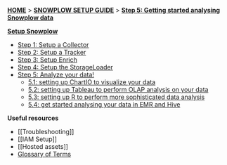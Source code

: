 [**HOME**](Home) > [**SNOWPLOW SETUP GUIDE**](Setting-up-Snowplow) > [**Step 5: Getting started analysing Snowplow data**](Getting-started-analysing-Snowplow-data)  

[**Setup Snowplow**](Setting-up-Snowplow)  

- [Step 1: Setup a Collector](setting-up-a-collector)  
- [Step 2: Setup a Tracker](setting-up-a-tracker)  
- [Step 3: Setup Enrich](setting-up-enrich)  
- [Step 4: Setup the StorageLoader](setting-up-storageloader)  
- [Step 5: Analyze your data!](Getting-started-analyzing-Snowplow-data)  
  - [5.1: setting up ChartIO to visualize your data](Setting-up-ChartIO-to-visualize-your-data)  
  - [5.2: setting up Tableau to perform OLAP analysis on your data](Setting-up-Tableau-to-analyse-data-in-Redshift)  
  - [5.3: setting up R to perform more sophisticated data analysis](Setting-up-R-to-perform-more-sophisticated-analysis-on-your-data)  
  - [5.4: get started analysing your data in EMR and Hive](getting-started-with-EMR)  


**Useful resources**  

- [[Troubleshooting]]  
- [[IAM Setup]]  
- [[Hosted assets]]  
- [Glossary of Terms](Glossary)
